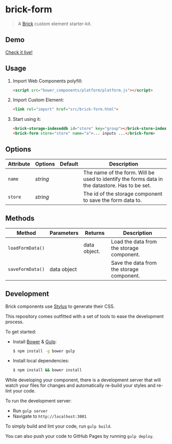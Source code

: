 # brick-form

> A [Brick](https://github.com/mozbrick/brick/) custom element starter-kit.

## Demo

[Check it live!](http://mozbrick.github.io/brick-form)

## Usage

1. Import Web Components polyfill:

    ```html
    <script src="bower_components/platform/platform.js"></script>
    ```

2. Import Custom Element:

    ```html
    <link rel="import" href="src/brick-form.html">
    ```

3. Start using it:

    ```html
    <brick-storage-indexeddb id="store" key="group"></brick-store-indexeddb>
    <brick-form store="store" name="a">... inputs ...</brick-form>
    ```

## Options

Attribute     | Options     | Default      | Description
---           | ---         | ---          | ---
`name`        | *string*    |              | The name of the form. Will be used  to identify the forms data in the datastore. Has to be set.
`store`       | *string*    |              | The id of the storage component to save the form data to.

## Methods

Method            | Parameters   | Returns     | Description
---               | ---          | ---         | ---
`loadFormData()`  |              | data object.| Load the data from the storage component.
`saveFormData()`  | data object  |             | Save the data from the storage component.

## Development

Brick components use [Stylus](http://learnboost.github.com/stylus/) to generate their CSS.

This repository comes outfitted with a set of tools to ease the development process.

To get started:

* Install [Bower](http://bower.io/) & [Gulp](http://gulpjs.com/):

    ```sh
    $ npm install -g bower gulp
    ```

* Install local dependencies:

    ```sh
    $ npm install && bower install
    ```

While developing your component, there is a development server that will watch your files for changes and automatically re-build your styles and re-lint your code.

To run the development server:

* Run `gulp server`
* Navigate to `http://localhost:3001`

To simply build and lint your code, run `gulp build`.

You can also push your code to GitHub Pages by running `gulp deploy`.
